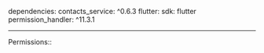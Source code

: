 dependencies:
  contacts_service: ^0.6.3
  flutter:
    sdk: flutter
  permission_handler: ^11.3.1

  -----------------------------------------------------------------------------
Permissions::

  <uses-permission android:name="android.permission.READ_CONTACTS" />  
  <uses-permission android:name="android.permission.WRITE_CONTACTS" />
